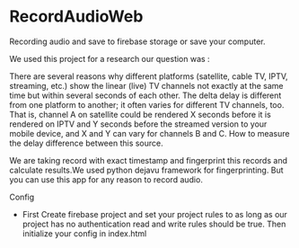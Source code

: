 # RecordAudioWeb
Recording audio and save to firebase storage or save your computer.

We used this project for a research our question was :

There are several reasons why different platforms (satellite, cable TV, IPTV, streaming, etc.) show the linear (live) TV channels not exactly at the same time but within several seconds of each other. The delta delay is different from one platform to another; it often varies for different TV channels, too. That is, channel A on satellite could be rendered X seconds before it is rendered on IPTV and Y seconds before the streamed version to your mobile device, and X and Y can vary for channels B and C. How to measure the delay difference between this source.

We are taking record with exact timestamp and fingerprint this records and calculate results.We used python dejavu framework for fingerprinting. But you can use this app for any reason to record audio.

Config 
  - First Create firebase project and set your project rules to as long as our project has no authentication read and write rules should be true.
Then initialize your config in index.html

